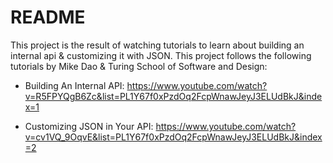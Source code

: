 # README

This project is the result of watching tutorials to learn about building an internal api & customizing it with JSON. This project follows the following tutorials by Mike Dao & Turing School of Software and Design:

* Building An Internal API:
https://www.youtube.com/watch?v=R5FPYQgB6Zc&list=PL1Y67f0xPzdOq2FcpWnawJeyJ3ELUdBkJ&index=1

* Customizing JSON in Your API:
https://www.youtube.com/watch?v=cv1VQ_9OqvE&list=PL1Y67f0xPzdOq2FcpWnawJeyJ3ELUdBkJ&index=2
